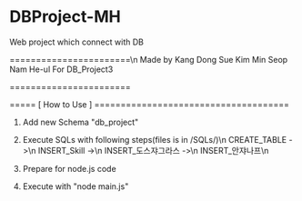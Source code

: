 # DBProject-MH
Web project which connect with DB

=======================\n
Made by Kang Dong Sue
        Kim Min Seop
        Nam He-ul
For DB_Project3

=======================

===== [ How to Use ] =====================================
1) Add new Schema "db_project"
2) Execute SQLs with following steps(files is in /SQLs/)\n
   CREATE_TABLE ->\n
   INSERT_Skill ->\n
   INSERT_도스쟈그라스 ->\n
   INSERT_안쟈나프\n
   
3) Prepare for node.js code
4) Execute with "node main.js"
